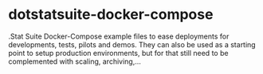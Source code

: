 # dotstatsuite-docker-compose

.Stat Suite Docker-Compose example files to ease deployments for developments, tests, pilots and demos. They can also be used as a starting point to setup production environments, but for that still need to be complemented with scaling, archiving,...